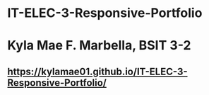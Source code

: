 # IT-ELEC-3-Responsive-Portfolio
# Kyla Mae F. Marbella, BSIT 3-2
## https://kylamae01.github.io/IT-ELEC-3-Responsive-Portfolio/
